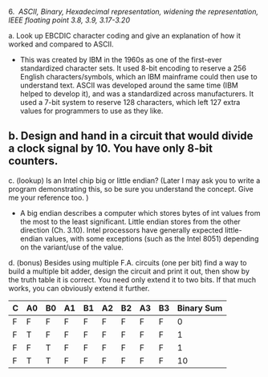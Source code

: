 6.  _ASCII, Binary, Hexadecimal representation, widening the representation, IEEE floating point 3.8, 3.9, 3.17-3.20_

a. Look up EBCDIC character coding and give an explanation of how it worked and compared to ASCII.
- This was created by IBM in the 1960s as one of the first-ever standardized character sets. It used 8-bit encoding to reserve a 256 English characters/symbols, which an IBM mainframe could then use to understand text. ASCII was developed around the same time (IBM helped to develop it), and was a standardized across manufacturers. It used a 7-bit system to reserve 128 characters, which left 127 extra values for programmers to use as they like.

b. Design and hand in a circuit that would divide a clock signal by 10. You have only 8-bit counters.
- 

c. (lookup) Is an Intel chip big or little endian? (Later I may ask you to write a program demonstrating this, so be sure you understand the concept. Give me your reference too. )
- A big endian describes a computer which stores bytes of int values from the most to the least significant. Little endian stores from the other direction (Ch. 3.10). Intel processors have generally expected little-endian values, with some exceptions (such as the Intel 8051) depending on the variant/use of the value.

d. (bonus) Besides using multiple F.A. circuits (one per bit) find a way to build a multiple bit adder, design the circuit and print it out, then show by the truth table it is correct. You need only extend it to two bits. If that much works, you can obviously extend it further.


| C   | A0  | B0  | A1  | B1  | A2  | B2  | A3  | B3  | Binary Sum |
| --- | --- | --- | --- | --- | --- | --- | --- | --- | ---------- |
| F   | F   | F   | F   | F   | F   | F   | F   | F   | 0          |
| F   | T   | F   | F   | F   | F   | F   | F   | F   | 1          |
| F   | F   | T   | F   | F   | F   | F   | F   | F   | 1          |
| F   | T   | T   | F   | F   | F   | F   | F   | F   | 10         |
